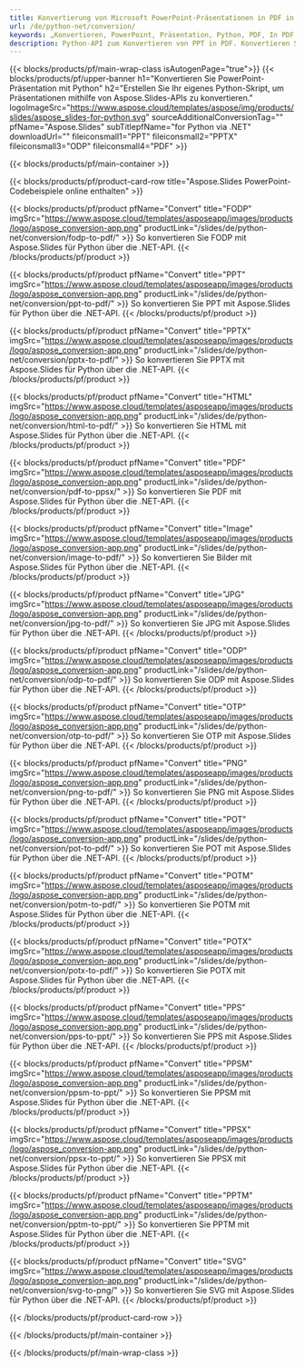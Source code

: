 ```yaml
---
title: Konvertierung von Microsoft PowerPoint-Präsentationen in PDF in Python
url: /de/python-net/conversion/
keywords: „Konvertieren, PowerPoint, Präsentation, Python, PDF, In PDF konvertieren, PPT in PDF“
description: Python-API zum Konvertieren von PPT in PDF. Konvertieren Sie Präsentationen in Python in JPG, PNG und andere Formate.
---
```



{{< blocks/products/pf/main-wrap-class isAutogenPage="true">}}
{{< blocks/products/pf/upper-banner h1="Konvertieren Sie PowerPoint-Präsentation mit Python" h2="Erstellen Sie Ihr eigenes Python-Skript, um Präsentationen mithilfe von Aspose.Slides-APIs zu konvertieren." logoImageSrc="https://www.aspose.cloud/templates/aspose/img/products/slides/aspose_slides-for-python.svg" sourceAdditionalConversionTag="" pfName="Aspose.Slides" subTitlepfName="for Python via .NET" downloadUrl="" fileiconsmall1="PPT" fileiconsmall2="PPTX" fileiconsmall3="ODP" fileiconsmall4="PDF" >}}

{{< blocks/products/pf/main-container >}}

{{< blocks/products/pf/product-card-row title="Aspose.Slides PowerPoint-Codebeispiele online enthalten" >}}

{{< blocks/products/pf/product pfName="Convert" title="FODP" imgSrc="https://www.aspose.cloud/templates/asposeapp/images/products/logo/aspose_conversion-app.png" productLink="/slides/de/python-net/conversion/fodp-to-pdf/" >}}
So konvertieren Sie FODP mit Aspose.Slides für Python über die .NET-API.
{{< /blocks/products/pf/product >}}

{{< blocks/products/pf/product pfName="Convert" title="PPT" imgSrc="https://www.aspose.cloud/templates/asposeapp/images/products/logo/aspose_conversion-app.png" productLink="/slides/de/python-net/conversion/ppt-to-pdf/" >}}
So konvertieren Sie PPT mit Aspose.Slides für Python über die .NET-API.
{{< /blocks/products/pf/product >}}

{{< blocks/products/pf/product pfName="Convert" title="PPTX" imgSrc="https://www.aspose.cloud/templates/asposeapp/images/products/logo/aspose_conversion-app.png" productLink="/slides/de/python-net/conversion/pptx-to-pdf/" >}}
So konvertieren Sie PPTX mit Aspose.Slides für Python über die .NET-API.
{{< /blocks/products/pf/product >}}

{{< blocks/products/pf/product pfName="Convert" title="HTML" imgSrc="https://www.aspose.cloud/templates/asposeapp/images/products/logo/aspose_conversion-app.png" productLink="/slides/de/python-net/conversion/html-to-pdf/" >}}
So konvertieren Sie HTML mit Aspose.Slides für Python über die .NET-API.
{{< /blocks/products/pf/product >}}

{{< blocks/products/pf/product pfName="Convert" title="PDF" imgSrc="https://www.aspose.cloud/templates/asposeapp/images/products/logo/aspose_conversion-app.png" productLink="/slides/de/python-net/conversion/pdf-to-ppsx/" >}}
So konvertieren Sie PDF mit Aspose.Slides für Python über die .NET-API.
{{< /blocks/products/pf/product >}}

{{< blocks/products/pf/product pfName="Convert" title="Image" imgSrc="https://www.aspose.cloud/templates/asposeapp/images/products/logo/aspose_conversion-app.png" productLink="/slides/de/python-net/conversion/image-to-pdf/" >}}
So konvertieren Sie Bilder mit Aspose.Slides für Python über die .NET-API.
{{< /blocks/products/pf/product >}}

{{< blocks/products/pf/product pfName="Convert" title="JPG" imgSrc="https://www.aspose.cloud/templates/asposeapp/images/products/logo/aspose_conversion-app.png" productLink="/slides/de/python-net/conversion/jpg-to-pdf/" >}}
So konvertieren Sie JPG mit Aspose.Slides für Python über die .NET-API.
{{< /blocks/products/pf/product >}}

{{< blocks/products/pf/product pfName="Convert" title="ODP" imgSrc="https://www.aspose.cloud/templates/asposeapp/images/products/logo/aspose_conversion-app.png" productLink="/slides/de/python-net/conversion/odp-to-pdf/" >}}
So konvertieren Sie ODP mit Aspose.Slides für Python über die .NET-API.
{{< /blocks/products/pf/product >}}

{{< blocks/products/pf/product pfName="Convert" title="OTP" imgSrc="https://www.aspose.cloud/templates/asposeapp/images/products/logo/aspose_conversion-app.png" productLink="/slides/de/python-net/conversion/otp-to-pdf/" >}}
So konvertieren Sie OTP mit Aspose.Slides für Python über die .NET-API.
{{< /blocks/products/pf/product >}}

{{< blocks/products/pf/product pfName="Convert" title="PNG" imgSrc="https://www.aspose.cloud/templates/asposeapp/images/products/logo/aspose_conversion-app.png" productLink="/slides/de/python-net/conversion/png-to-pdf/" >}}
So konvertieren Sie PNG mit Aspose.Slides für Python über die .NET-API.
{{< /blocks/products/pf/product >}}

{{< blocks/products/pf/product pfName="Convert" title="POT" imgSrc="https://www.aspose.cloud/templates/asposeapp/images/products/logo/aspose_conversion-app.png" productLink="/slides/de/python-net/conversion/pot-to-pdf/" >}}
So konvertieren Sie POT mit Aspose.Slides für Python über die .NET-API.
{{< /blocks/products/pf/product >}}

{{< blocks/products/pf/product pfName="Convert" title="POTM" imgSrc="https://www.aspose.cloud/templates/asposeapp/images/products/logo/aspose_conversion-app.png" productLink="/slides/de/python-net/conversion/potm-to-pdf/" >}}
So konvertieren Sie POTM mit Aspose.Slides für Python über die .NET-API.
{{< /blocks/products/pf/product >}}

{{< blocks/products/pf/product pfName="Convert" title="POTX" imgSrc="https://www.aspose.cloud/templates/asposeapp/images/products/logo/aspose_conversion-app.png" productLink="/slides/de/python-net/conversion/potx-to-pdf/" >}}
So konvertieren Sie POTX mit Aspose.Slides für Python über die .NET-API.
{{< /blocks/products/pf/product >}}

{{< blocks/products/pf/product pfName="Convert" title="PPS" imgSrc="https://www.aspose.cloud/templates/asposeapp/images/products/logo/aspose_conversion-app.png" productLink="/slides/de/python-net/conversion/pps-to-ppt/" >}}
So konvertieren Sie PPS mit Aspose.Slides für Python über die .NET-API.
{{< /blocks/products/pf/product >}}

{{< blocks/products/pf/product pfName="Convert" title="PPSM" imgSrc="https://www.aspose.cloud/templates/asposeapp/images/products/logo/aspose_conversion-app.png" productLink="/slides/de/python-net/conversion/ppsm-to-ppt/" >}}
So konvertieren Sie PPSM mit Aspose.Slides für Python über die .NET-API.
{{< /blocks/products/pf/product >}}

{{< blocks/products/pf/product pfName="Convert" title="PPSX" imgSrc="https://www.aspose.cloud/templates/asposeapp/images/products/logo/aspose_conversion-app.png" productLink="/slides/de/python-net/conversion/ppsx-to-ppt/" >}}
So konvertieren Sie PPSX mit Aspose.Slides für Python über die .NET-API.
{{< /blocks/products/pf/product >}}

{{< blocks/products/pf/product pfName="Convert" title="PPTM" imgSrc="https://www.aspose.cloud/templates/asposeapp/images/products/logo/aspose_conversion-app.png" productLink="/slides/de/python-net/conversion/pptm-to-ppt/" >}}
So konvertieren Sie PPTM mit Aspose.Slides für Python über die .NET-API.
{{< /blocks/products/pf/product >}}

{{< blocks/products/pf/product pfName="Convert" title="SVG" imgSrc="https://www.aspose.cloud/templates/asposeapp/images/products/logo/aspose_conversion-app.png" productLink="/slides/de/python-net/conversion/svg-to-png/" >}}
So konvertieren Sie SVG mit Aspose.Slides für Python über die .NET-API.
{{< /blocks/products/pf/product >}}

{{< /blocks/products/pf/product-card-row >}}

{{< /blocks/products/pf/main-container >}}
    
{{< /blocks/products/pf/main-wrap-class >}}